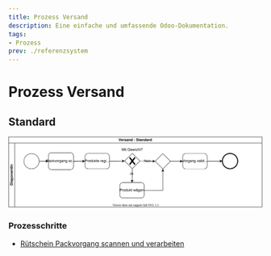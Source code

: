 ```yaml
---
title: Prozess Versand
description: Eine einfache und umfassende Odoo-Dokumentation.
tags:
- Prozess
prev: ./referenzsystem
---
```

# Prozess Versand

## Standard

![Prozess Versand Standard](assets/Prozess%20Versand%20Standard.svg)

### Prozesschritte

* [Rütschein Packvorgang scannen und verarbeiten](Barcode.md#Rütschein%20Packvorgang%20scannen%20und%20verarbeiten)